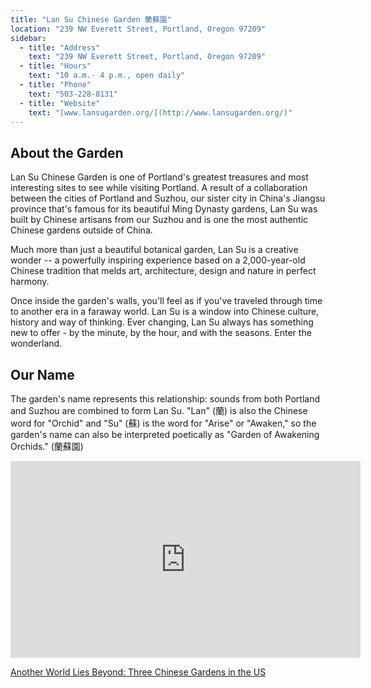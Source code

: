 ```yaml
---
title: "Lan Su Chinese Garden 蘭蘇園"
location: "239 NW Everett Street, Portland, Oregon 97209"
sidebar:
  - title: "Address"
    text: "239 NW Everett Street, Portland, Oregon 97209"
  - title: "Hours"
    text: "10 a.m.- 4 p.m., open daily"
  - title: "Phone"
    text: "503-228-8131"
  - title: "Website"
    text: "[www.lansugarden.org/](http://www.lansugarden.org/)"
---
```


## About the Garden

Lan Su Chinese Garden is one of Portland's greatest treasures and most interesting sites to see while visiting Portland. A result of a collaboration between the cities of Portland and Suzhou, our sister city in China's Jiangsu province that's famous for its beautiful Ming Dynasty gardens, Lan Su was built by Chinese artisans from our Suzhou and is one the most authentic Chinese gardens outside of China.

Much more than just a beautiful botanical garden, Lan Su is a creative wonder -- a powerfully inspiring experience based on a 2,000-year-old Chinese tradition that melds art, architecture, design and nature in perfect harmony.

Once inside the garden's walls, you'll feel as if you've traveled through time to another era in a faraway world. Lan Su is a window into Chinese culture, history and way of thinking. Ever changing, Lan Su always has something new to offer - by the minute, by the hour, and with the seasons. Enter the wonderland.

## Our Name

The garden's name represents this relationship: sounds from both Portland and Suzhou are combined to form Lan Su. "Lan" (蘭) is also the Chinese word for "Orchid" and "Su" (蘇) is the word for "Arise" or "Awaken," so the garden's name can also be interpreted poetically as "Garden of Awakening Orchids." (蘭蘇園)

<iframe width="560" height="315" src="https://www.youtube.com/embed/iyCBI1LUrWI" title="YouTube video player" frameborder="0" allow="accelerometer; autoplay; clipboard-write; encrypted-media; gyroscope; picture-in-picture" allowfullscreen></iframe>

[Another World Lies Beyond: Three Chinese Gardens in the US](https://www.asianstudies.org/publications/eaa/archives/another-world-lies-beyond-three-chinese-gardens-in-the-us/)
